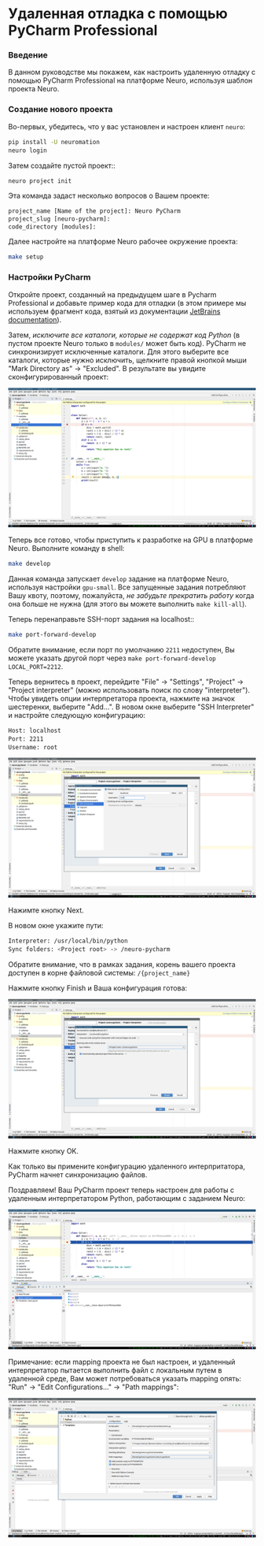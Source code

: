 # Удаленная отладка с помощью PyCharm Professional

### Введение

В данном руководстве мы покажем, как настроить удаленную отладку с помощью PyCharm Professional на платформе Neuro, используя шаблон проекта Neuro.

### Создание нового проекта

Во-первых, убедитесь, что у вас установлен и настроен клиент `neuro`:

```bash
pip install -U neuromation
neuro login
```

Затем создайте пустой проект::

```bash
neuro project init
```

Эта команда задаст несколько вопросов о Вашем проекте:

```text
project_name [Name of the project]: Neuro PyCharm
project_slug [neuro-pycharm]: 
code_directory [modules]:
```

Далее настройте на платформе Neuro рабочее окружение проекта:

```bash
make setup
```

### Настройки PyCharm

Откройте проект, созданный на предыдущем шаге в Pycharm Professional и добавьте пример кода для отладки \(в этом примере мы используем фрагмент кода, взятый из документации [JetBrains documentation](https://www.jetbrains.com/help/pycharm/remote-debugging-with-product.html)\).

Затем, _исключите все каталоги, которые не содержат код Python_ \(в пустом проекте Neuro только в `modules/` может быть код\). PyCharm не синхронизирует исключенные каталоги. Для этого выберите все каталоги, которые нужно исключить, щелкните правой кнопкой мыши "Mark Directory as" -&gt; "Excluded". В результате вы увидите сконфигурированный проект:

![](../.gitbook/assets/0_empty.png)

Теперь все готово, чтобы приступить к разработке на GPU в платформе Neuro. Выполните команду в shell:

```bash
make develop
```

Данная команда запускает `develop` задание на платформе Neuro, используя настройки `gpu-small`. Все запущенные задания потребляют Вашу квоту, поэтому, пожалуйста, _не забудьте прекратить работу_ когда она больше не нужна \(для этого вы можете выполнить `make kill-all`\).

Теперь перенаправьте SSH-порт задания на localhost::

```bash
make port-forward-develop
```

Обратите внимание, если порт по умолчанию `2211` недоступен, Вы можете указать другой порт через `make port-forward-develop LOCAL_PORT=2212`.

Теперь вернитесь в проект, перейдите "File" -&gt; "Settings", "Project" -&gt; "Project interpreter" \(можно использовать поиск по слову "interpreter"\). Чтобы увидеть опции интерпретатора проекта, нажмите на значок шестеренки, выберите "Add...". В новом окне выберите "SSH Interpreter" и настройте следующую конфигурацию:

```bash
Host: localhost
Port: 2211
Username: root
```

![](../.gitbook/assets/1_add_py_interpreter.png)

Нажимте кнопку Next.

В новом окне укажите пути:

```bash
Interpreter: /usr/local/bin/python
Sync folders: <Project root> -> /neuro-pycharm
```

Обратите внимание, что в рамках задания, корень вашего проекта доступен в корне файловой системы: `/{project_name}`

Нажмите кнопку Finish и Ваша конфигурация готова:

![](../.gitbook/assets/2_mapping.png)

Нажмите кнопку OK.

Как только вы примените конфигурацию удаленного интерпритатора, PyCharm начнет синхронизацию файлов.

Поздравляем! Ваш PyCharm проект теперь настроен для работы с удаленным интерпретатором Python, работающим с заданием Neuro:

![](../.gitbook/assets/3_debugging.png)

Примечание: если mapping проекта не был настроен, и удаленный интерпретатор пытается выполнить файл с локальным путем в удаленной среде, Вам может потребоваться указать mapping опять: "Run" -&gt; "Edit Configurations..." -&gt; "Path mappings":

![](../.gitbook/assets/4_after_mapping.png)

